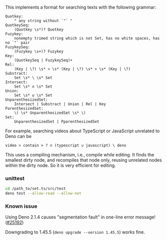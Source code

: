 This implements a format for searching texts with the following grammar:

```
Quotkey:
    " any string without `"` "
QuotkeySeq:
    (Quotkey \s*)? Quotkey
Fuzykey:
    nonempty trimed string which is not Set, has no white spaces, has no `"` pair
FuzykeySeq:
    (Fuzykey \s+)? Fuzykey
Key:
    (QuotkeySeq | FuzykeySeq)+
Rel:
    (Key | \?) \s* > \s* (Key | \?) \s* > \s* (Key | \?)
Substract:
    Set \s* \ \s* Set
Intersect:
    Set \s* ∩ \s* Set
Union:
    Set \s* ∪ \s* Set
UnparenthesizedSet:
    Intersect | Substract | Union | Rel | Key
ParenthesizedSet: 
    \( \s* UnparenthesizedSet \s* \)
Set:
    UnparenthesizedSet | PparenthesizedSet
```

For example, searching videos about TypeScript or JavaScript unrelated to Deno
can be

```
video > contain > ? ∩ (typescript ∪ javascript) \ deno
```

This uses a compiling mechanism, i.e., compile while editing. It finds the
smallest dirty node, and recompiles that node only, reusing unrelated nodes
within the dirty node. So it is very efficient for editing.

### unittest

```bash
cd /path_to/set.ts/src/test
deno test --allow-read --allow-net
```

### Known issue

Using Deno 2.1.4 causes "segmentation fault" in one-line error message! ([#25192](https://github.com/denoland/deno/issues/25192))

Downgrading to 1.45.5 (`deno upgrade --version 1.45.5`) works fine.

